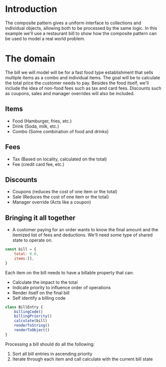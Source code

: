 # Introduction

The composite pattern gives a uniform interface to collections and individual objects, allowing both to be processed by the same logic. In this example we'll use a restaurant bill to show how the composite pattern can be used to model a real world problem.

# The domain

The bill we will model will be for a fast food type establishment that sells multiple items as a combo and individual items. The goal will be to calculate the total price the customer needs to pay. Besides the food itself, we'll include the idea of non-food fees such as tax and card fees. Discounts such as coupons, sales and manager overrides will also be included.

## Items

 - Food (Hamburger, fries, etc.)
 - Drink (Soda, milk, etc.)
 - Combo (Some combination of food and drinks)

## Fees

 - Tax (Based on locality, calculated on the total)
 - Fee (credit card fee, etc.)

## Discounts

 - Coupons (reduces the cost of one item or the total)
 - Sale (Reduces the cost of one item or the total)
 - Manager override (Acts like a coupon)

 ## Bringing it all together

  - A customer paying for an order wants to know the final amount and the itemized list of fees and deductions. We'll need some type of shared state to operate on.

```js
const bill = {
    total: 0.0,
    items:[],
}
```

Each item on the bill needs to have a billable property that can:
 - Calculate the impact to the total
 - Indicate priority to influence order of operations
 - Render itself on the final bill
 - Self identify a billing code

```js
class BillEntry {
    billingCode()
    billingPriority()
    calculate(bill)
    renderToString()
    renderToObject()
}
```

Processing a bill should do all the following:

 1. Sort all bill entries in ascending priority
 2. Iterate through each item and call calculate with the current bill state
